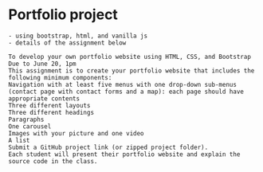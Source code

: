 # Portfolio project

    - using bootstrap, html, and vanilla js
    - details of the assignment below

    To develop your own portfolio website using HTML, CSS, and Bootstrap
    Due to June 20, 1pm
    This assignment is to create your portfolio website that includes the following minimum components:
    Navigation with at least five menus with one drop-down sub-menus (contact page with contact forms and a map): each page should have appropriate contents
    Three different layouts
    Three different headings
    Paragraphs
    One carousel
    Images with your picture and one video
    A list
    Submit a GitHub project link (or zipped project folder).
    Each student will present their portfolio website and explain the source code in the class.